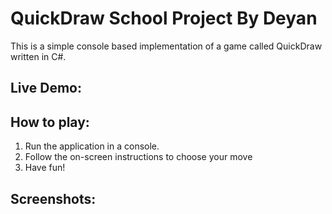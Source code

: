 # QuickDraw School Project By Deyan
This is a simple console based implementation of a game called QuickDraw written in C#.

## Live Demo:

## How to play:
1. Run the application in a console.
2. Follow the on-screen instructions to choose your move
3. Have fun!
## Screenshots:
